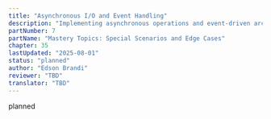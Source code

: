 ```yaml
---
title: "Asynchronous I/O and Event Handling"
description: "Implementing asynchronous operations and event-driven architectures"
partNumber: 7
partName: "Mastery Topics: Special Scenarios and Edge Cases"
chapter: 35
lastUpdated: "2025-08-01"
status: "planned"
author: "Edson Brandi"
reviewer: "TBD"
translator: "TBD"
---
```


planned

